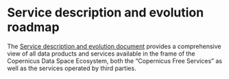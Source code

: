 # Service description and evolution roadmap  


The [Service description and evolution document](/_docs/CDSE-SDE-TSY_Service%20Description%20and%20Evolution.pdf ':ignore') provides a comprehensive view of all data products and services available in the frame of the Copernicus Data Space Ecosystem, both the “Copernicus Free Services” as well as the services operated by third parties. 
